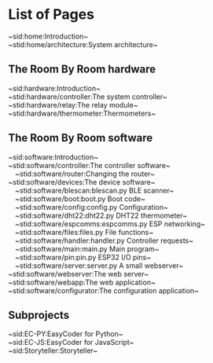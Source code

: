 # List of Pages
~sid:home:Introduction~  
~stid:home/architecture:System architecture~

## The Room By Room hardware ##
~sid:hardware:Introduction~  
~stid:hardware/controller:The system controller~  
~stid:hardware/relay:The relay module~  
~stid:hardware/thermometer:Thermometers~

## The Room By Room software ##
~sid:software:Introduction~  
~stid:software/controller:The controller software~  
&emsp;~stid:software/router:Changing the router~  
~stid:software/devices:The device software~  
&emsp;~stid:software/blescan:blescan.py BLE scanner~  
&emsp;~stid:software/boot:boot.py Boot code~  
&emsp;~stid:software/config:config.py Configuration~  
&emsp;~stid:software/dht22:dht22.py DHT22 thermometer~  
&emsp;~stid:software/espcomms:espcomms.py ESP networking~  
&emsp;~stid:software/files:files.py File functions~  
&emsp;~stid:software/handler:handler.py Controller requests~  
&emsp;~stid:software/main:main.py Main program~  
&emsp;~stid:software/pin:pin.py ESP32 I/O pins~  
&emsp;~stid:software/server:server.py A small webserver~  
~stid:software/webserver:The web server~  
~stid:software/webapp:The web application~  
~stid:software/configurator:The configuration application~

## Subprojects ##
~sid:EC-PY:EasyCoder for Python~  
~sid:EC-JS:EasyCoder for JavaScript~  
~sid:Storyteller:Storyteller~
